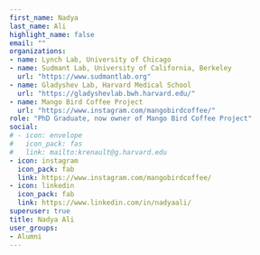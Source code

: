 ```yaml
---
first_name: Nadya
last_name: Ali
highlight_name: false
email: ""
organizations:
- name: Lynch Lab, University of Chicago
- name: Sudmant Lab, University of California, Berkeley
  url: "https://www.sudmantlab.org"
- name: Gladyshev Lab, Harvard Medical School
  url: "https://gladyshevlab.bwh.harvard.edu/"
- name: Mango Bird Coffee Project
  url: "https://www.instagram.com/mangobirdcoffee/"
role: "PhD Graduate, now owner of Mango Bird Coffee Project"
social:
# - icon: envelope
#   icon_pack: fas
#   link: mailto:krenault@g.harvard.edu
- icon: instagram
  icon_pack: fab
  link: https://www.instagram.com/mangobirdcoffee/
- icon: linkedin
  icon_pack: fab
  link: https://www.linkedin.com/in/nadyaali/
superuser: true
title: Nadya Ali
user_groups:
- Alumni
---
```


